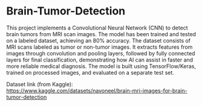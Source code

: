 # Brain-Tumor-Detection
This project implements a Convolutional Neural Network (CNN) to detect brain tumors from MRI scan images.
The model has been trained and tested on a labeled dataset, achieving an 80% accuracy.
The dataset consists of MRI scans labeled as tumor or non-tumor images.
It extracts features from images through convolution and pooling layers, followed by fully connected layers for final classification, demonstrating how AI can assist in faster and more reliable medical diagnosis.
The model is built using TensorFlow/Keras, trained on processed images, and evaluated on a separate test set.

Dataset link (from Kaggle):
https://www.kaggle.com/datasets/navoneel/brain-mri-images-for-brain-tumor-detection
